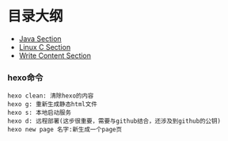 # 目录大纲

- [Java Section](/java/) 
- [Linux C Section](/linuxC/) 
- [Write Content Section](/writeContent/)





### hexo命令

```shell
hexo clean: 清除hexo的内容
hexo g: 重新生成静态html文件
hexo s: 本地启动服务
hexo d: 远程部署(这步很重要，需要与github结合，还涉及到github的公钥)
hexo new page 名字:新生成一个page页
```


